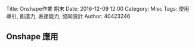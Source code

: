 Title: Onshape作業 期末
Date: 2016-12-09 12:00
Category: Misc
Tags: 使用導引, 創造力, 表達能力, 協同設計
Author: 40423246

## Onshape 應用


 

